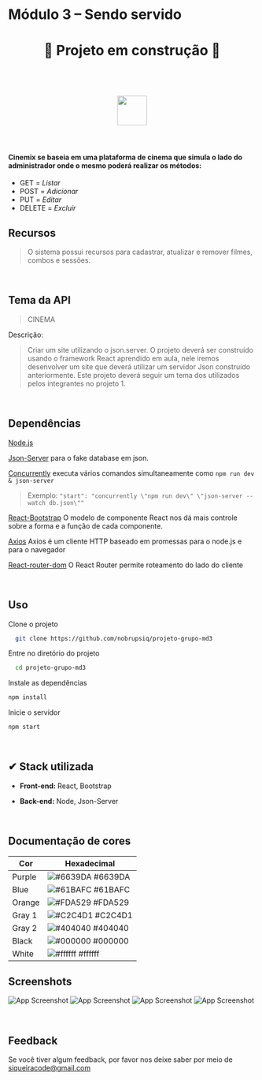 
# Módulo 3 – Sendo servido

<h1 align='center'>
🚧 Projeto em construção 🚧
</h1>

<br>

<h1 align="center">
  <img height="60" alt="" title="" src="./.github/Logo.svg" />
</h1>

<br>

 #### Cinemix se baseia em uma plataforma de cinema que simula o lado do administrador onde o mesmo poderá realizar os métodos:

 - GET = <i>Listar</i>
 - POST = <i>Adicionar</i>
 - PUT = <i>Editar</i>
 - DELETE = <i>Excluir</i>

 ## Recursos
>O sistema possui recursos para cadastrar, atualizar e remover filmes, combos e sessões.

 <br>

## Tema da API
>CINEMA

Descrição:
>Criar um site utilizando o json.server.
O projeto deverá ser construído usando o framework React
aprendido em aula, nele iremos desenvolver um site que
deverá utilizar um servidor Json construído anteriormente.
Este projeto deverá seguir um tema dos utilizados pelos
integrantes no projeto 1.

<br>



## Dependências
[Node.js](https://nodejs.org/en/)

[Json-Server](https://github.com/typicode/json-server) para o fake database em json.

[Concurrently](https://www.npmjs.com/package/concurrently) executa vários comandos simultaneamente como `npm run dev & json-server`
>Exemplo: `"start": "concurrently \"npm run dev\" \"json-server --watch db.json\""`

[React-Bootstrap](https://react-bootstrap.github.io/) O modelo de componente React nos dá mais controle sobre a forma e a função de cada componente.

[Axios](https://axios-http.com/ptbr/) Axios é um cliente HTTP baseado em promessas para o node.js e para o navegador

[React-router-dom](https://reactrouter.com/en/main) O React Router permite roteamento do lado do cliente

<br>

## Uso

Clone o projeto

```bash
  git clone https://github.com/nobrupsiq/projeto-grupo-md3
```

Entre no diretório do projeto

```bash
  cd projeto-grupo-md3
```
Instale as dependências
```bash
npm install
```
Inicie o servidor
```bash
npm start
```
<br>


## ✔ Stack utilizada

- **Front-end:** React, Bootstrap

- **Back-end:** Node, Json-Server

<br>

## Documentação de cores


| Cor               | Hexadecimal                                                |
| ----------------- | ---------------------------------------------------------------- |
| Purple |  ![#6639DA](./.github/Colors/purple.png) #6639DA |
|  Blue | ![#61BAFC](./.github/Colors/blue.png) #61BAFC |
|  Orange       | ![#FDA529](./.github/Colors/orange.png) #FDA529 |
|  Gray 1       | ![#C2C4D1](./.github/Colors/gray-1.png) #C2C4D1 |
|  Gray 2       | ![#404040](./.github/Colors/gray-2.png) #404040 |
|  Black      | ![#000000](./.github/Colors/black.png) #000000 |
|  White       | ![#ffffff](./.github/Colors/white.png) #ffffff |

## Screenshots

![App Screenshot](./.github/Screen-1.png)
![App Screenshot](./.github/Screen-2.png)
![App Screenshot](./.github/Screen-3.png)
![App Screenshot](./.github/screen-4.png)

<br>

## Feedback

Se você tiver algum feedback, por favor nos deixe saber por meio de siqueiracode@gmail.com
